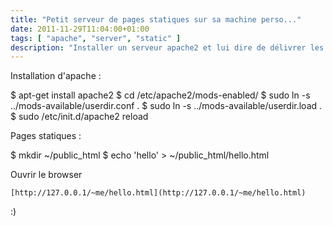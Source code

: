 ```yaml
---
title: "Petit serveur de pages statiques sur sa machine perso..."
date: 2011-11-29T11:04:00+01:00
tags: [ "apache", "server", "static" ]
description: "Installer un serveur apache2 et lui dire de délivrer les répertoires ~/public_html des utilisateurs du système"
---
```


Installation d'apache :

  $ apt-get install apache2
  $ cd /etc/apache2/mods-enabled/
  $ sudo ln -s ../mods-available/userdir.conf .
  $ sudo ln -s ../mods-available/userdir.load .
  $ sudo /etc/init.d/apache2 reload

Pages statiques :

  $ mkdir ~/public_html
  $ echo '<html><body>hello</body></html>' > ~/public_html/hello.html

Ouvrir le browser 

    [http://127.0.0.1/~me/hello.html](http://127.0.0.1/~me/hello.html)

:)
